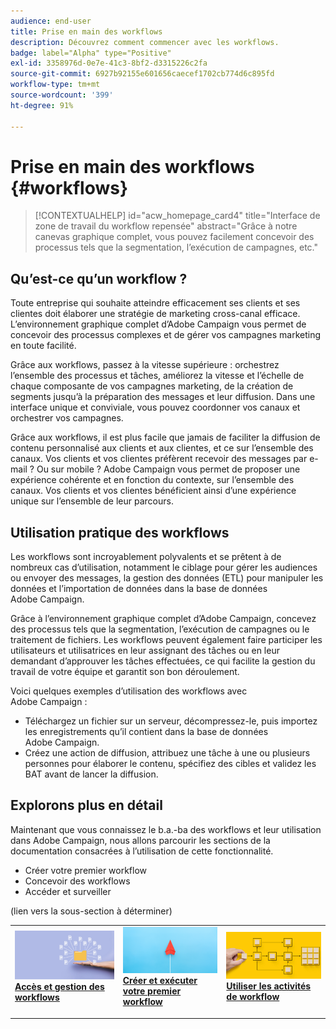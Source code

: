 ```yaml
---
audience: end-user
title: Prise en main des workflows
description: Découvrez comment commencer avec les workflows.
badge: label="Alpha" type="Positive"
exl-id: 3358976d-0e7e-41c3-8bf2-d3315226c2fa
source-git-commit: 6927b92155e601656caecef1702cb774d6c895fd
workflow-type: tm+mt
source-wordcount: '399'
ht-degree: 91%

---
```


# Prise en main des workflows {#workflows}

>[!CONTEXTUALHELP]
>id="acw_homepage_card4"
>title="Interface de zone de travail du workflow repensée"
>abstract="Grâce à notre canevas graphique complet, vous pouvez facilement concevoir des processus tels que la segmentation, l’exécution de campagnes, etc."


## Qu’est-ce qu’un workflow ?

Toute entreprise qui souhaite atteindre efficacement ses clients et ses clientes doit élaborer une stratégie de marketing cross-canal efficace. L’environnement graphique complet d’Adobe Campaign vous permet de concevoir des processus complexes et de gérer vos campagnes marketing en toute facilité.

Grâce aux workflows, passez à la vitesse supérieure : orchestrez l’ensemble des processus et tâches, améliorez la vitesse et l’échelle de chaque composante de vos campagnes marketing, de la création de segments jusqu’à la préparation des messages et leur diffusion. Dans une interface unique et conviviale, vous pouvez coordonner vos canaux et orchestrer vos campagnes.

Grâce aux workflows, il est plus facile que jamais de faciliter la diffusion de contenu personnalisé aux clients et aux clientes, et ce sur l’ensemble des canaux. Vos clients et vos clientes préfèrent recevoir des messages par e-mail ? Ou sur mobile ? Adobe Campaign vous permet de proposer une expérience cohérente et en fonction du contexte, sur l’ensemble des canaux. Vos clients et vos clientes bénéficient ainsi d’une expérience unique sur l’ensemble de leur parcours.

## Utilisation pratique des workflows

Les workflows sont incroyablement polyvalents et se prêtent à de nombreux cas d’utilisation, notamment le ciblage pour gérer les audiences ou envoyer des messages, la gestion des données (ETL) pour manipuler les données et l’importation de données dans la base de données Adobe Campaign.

Grâce à l’environnement graphique complet d’Adobe Campaign, concevez des processus tels que la segmentation, l’exécution de campagnes ou le traitement de fichiers. Les workflows peuvent également faire participer les utilisateurs et utilisatrices en leur assignant des tâches ou en leur demandant d’approuver les tâches effectuées, ce qui facilite la gestion du travail de votre équipe et garantit son bon déroulement.

Voici quelques exemples d’utilisation des workflows avec Adobe Campaign :

* Téléchargez un fichier sur un serveur, décompressez-le, puis importez les enregistrements qu’il contient dans la base de données Adobe Campaign.
* Créez une action de diffusion, attribuez une tâche à une ou plusieurs personnes pour élaborer le contenu, spécifiez des cibles et validez les BAT avant de lancer la diffusion.

## Explorons plus en détail

Maintenant que vous connaissez le b.a.-ba des workflows et leur utilisation dans Adobe Campaign, nous allons parcourir les sections de la documentation consacrées à l’utilisation de cette fonctionnalité.

* Créer votre premier workflow
* Concevoir des workflows
* Accéder et surveiller

(lien vers la sous-section à déterminer)

<table style="table-layout:fixed"><tr style="border: 0;">
<td>
<a href="access-monitor.md">
<img alt="Accès et gestion des workflows" src="assets/do-not-localize/workflow-access.jpeg">
</a>
<div>
<a href="access-monitor.md"><strong>Accès et gestion des workflows</strong></a>
</div>
<p>
</td>
<td>
<a href="create-workflow.md">
<img alt="prospect" src="assets/do-not-localize/workflow-create.jpeg">
</a>
<div><a href="create-workflow.md"><strong>Créer et exécuter votre premier workflow</strong>
</div>
<p>
</td>
<td>
<a href="activities/about-activities.md">
<img alt="Peu fréquent" src="assets/do-not-localize/workflow-activities.jpeg">
</a>
<div>
<a href="activities/about-activities.md"><strong>Utiliser les activités de workflow</strong></a>
</div>
<p></td>
</tr></table>
